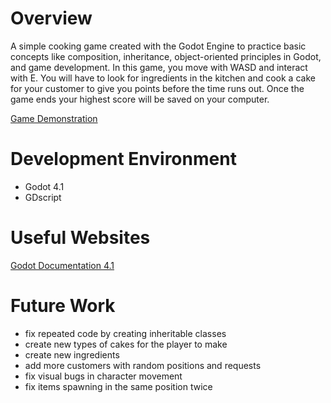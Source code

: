# Overview

A simple cooking game created with the Godot Engine to practice basic concepts like composition, inheritance, object-oriented principles in Godot, and game development.
In this game, you move with WASD and interact with E. You will have to look for ingredients in the kitchen
and cook a cake for your customer to give you points before the time runs out. Once the game ends your highest score will be saved on your computer.


[Game Demonstration](https://youtu.be/1hknQaHC3us)

# Development Environment

- Godot 4.1
- GDscript

# Useful Websites

[Godot Documentation 4.1](https://docs.godotengine.org/en/stable/)

# Future Work

- fix repeated code by creating inheritable classes
- create new types of cakes for the player to make
- create new ingredients
- add more customers with random positions and requests
- fix visual bugs in character movement
- fix items spawning in the same position twice

